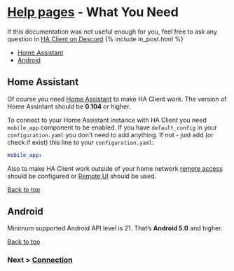 # [Help pages](/help) - What You Need
If this documentation was not useful enough for you, feel free to ask any question in [HA Client on Descord](https://discord.gg/nd6FZQ)
{% include in_post.html %}
- [Home Assistant](#home-assistant)
- [Android](#android)

## Home Assistant
Of course you need [Home Assistant](https://www.home-assistant.io/) to make HA Client work. The version of Home Assintant should be **0.104** or higher.

To connect to your Home Assistant instance with HA Client you need `mobile_app` component to be enabled. If you have `default_config` in your `configuration.yaml` you don't need to add anything. If not - just add (or check if exist) this line to your `configuration.yaml`:

```yaml
mobile_app:
```

Also to make HA Client work outside of your home network [remote access](https://www.home-assistant.io/docs/configuration/remote/) should be configured or [Remote UI](https://www.nabucasa.com/config/remote/) should be used.

[Back to top](#help-pages---what-you-need)

## Android
Minimum supported Android API level is 21. That’s **Android 5.0** and higher.

[Back to top](#help-pages---what-you-need)

### Next > [Connection](/help/connection)
